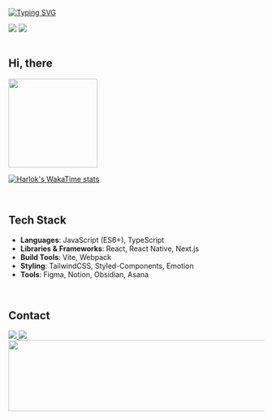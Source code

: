 <!--배너-->
<a href="https://git.io/typing-svg"><img src="https://readme-typing-svg.demolab.com?font=Doto&size=40&pause=1000&color=FFFFFF&width=435&height=60&lines=Kimeojin's+Github" alt="Typing SVG" /></a>
<div>
<!--깃허브 조회수-->
<a href="https://hits.seeyoufarm.com"><img src="https://hits.seeyoufarm.com/api/count/incr/badge.svg?url=https%3A%2F%2Fgithub.com%2Fkimeojin35&count_bg=%2327272A&title_bg=%2327272A&icon=github.svg&icon_color=%23E7E7E7&title=Github&edge_flat=false"/></a>
<!--블로그 조회수-->
<a href="https://hits.seeyoufarm.com"><img src="https://hits.seeyoufarm.com/api/count/incr/badge.svg?url=https%3A%2F%2Fblog.naver.com%2Famin_35&count_bg=%2384CC16&title_bg=%2384CC16&icon=bootstrap.svg&icon_color=%23E7E7E7&title=Blog&edge_flat=false"/></a>
</div>
<br>

<!--깃허브 스탯-->
## Hi, there
<div>
<img src="https://github-readme-stats.vercel.app/api?username=kimeojin35&show_icons=true&title_color=84CC16&bg_color=0D1117&icon_color=52525B&border_color=27272A" height="175" />

[![Harlok's WakaTime stats](https://github-readme-stats.vercel.app/api/wakatime?username=kimeojin35&bg_color=0D1117&title_color=84CC16&border_color=27272A&langs_count=5)](https://github.com/anuraghazra/github-readme-stats)
</div>
<br>


<!--기술 스택-->
## Tech Stack
- **Languages**: JavaScript (ES6+), TypeScript
- **Libraries & Frameworks**: React, React Native, Next.js  
- **Build Tools**: Vite, Webpack  
- **Styling**: TailwindCSS, Styled-Components, Emotion  
- **Tools**: Figma, Notion, Obsidian, Asana  
<br>

<!--컨택-->
## Contact
<a href="mailto:ojinikim@gmail.com">
    <img src="https://img.shields.io/badge/Email-D14836?style=for-the-badge&logo=gmail&logoColor=white" />
</a>
<a href="https://your-blog-url.com">
    <img src="https://img.shields.io/badge/Blog-0D1117?style=for-the-badge&logo=ghost&logoColor=white" />
</a>
<br>

<!--깃애니멀-->
<a href="https://github.com/devxb/gitanimals">
  <img
    src="https://render.gitanimals.org/lines/kimeojin35?pet-id=653764912397578512"
    width="600"
    height="140"
  />
</a>
  

